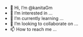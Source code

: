 - 👋 Hi, I’m @kanitaGm
- 👀 I’m interested in ...
- 🌱 I’m currently learning ...
- 💞️ I’m looking to collaborate on ...
- 📫 How to reach me ...

<!---
kanitaGm/kanitaGm is a ✨ special ✨ repository because its `README.md` (this file) appears on your GitHub profile.
You can click the Preview link to take a look at your changes.
--->
